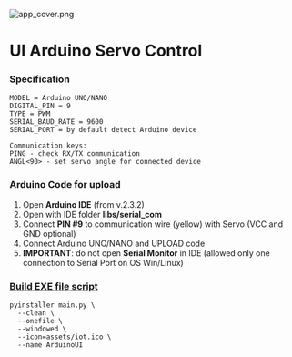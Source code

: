 ![app_cover.png](assets/iot.ico)

# UI Arduino Servo Control

### Specification

```text
MODEL = Arduino UNO/NANO
DIGITAL_PIN = 9
TYPE = PWM
SERIAL_BAUD_RATE = 9600
SERIAL_PORT = by default detect Arduino device

Communication keys:
PING - check RX/TX communication
ANGL<90> - set servo angle for connected device
```

### Arduino Code for upload

1. Open **Arduino IDE** (from v.2.3.2)
2. Open with IDE folder **libs/serial_com**
3. Connect **PIN #9** to communication wire (yellow) with Servo (VCC and GND optional)
4. Connect Arduino UNO/NANO and UPLOAD code
5. **IMPORTANT**: do not open **Serial Monitor** in IDE (allowed only one connection to Serial Port on OS Win/Linux)

### [Build EXE file script](https://pyinstaller.org/en/stable/usage.html)

```shell
pyinstaller main.py \
  --clean \
  --onefile \
  --windowed \
  --icon=assets/iot.ico \
  --name ArduinoUI
```


